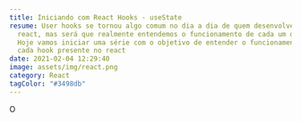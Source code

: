 ```yaml
---
title: Iniciando com React Hooks - useState
resume: User hooks se tornou algo comum no dia a dia de quem desenvolve com
  react, mas será que realmente entendemos o funcionamento de cada um deles?
  Hoje vamos iniciar uma série com o objetivo de entender o funcionamento de
  cada hook presente no react
date: 2021-02-04 12:29:40
image: assets/img/react.png
category: React
tagColor: "#3498db"
---
```

O